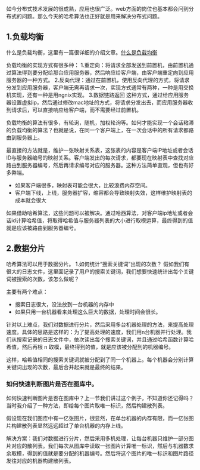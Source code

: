 如今分布式技术发展的很成熟，应用也很广泛。web方面的岗位也基本都会问到分布式的问题。那么今天的哈希算法也正好就是用来解决分布式问题。

## 1.负载均衡
什么是负载均衡，这里有一篇很详细的介绍文章。[什么是负载均衡](https://zhuanlan.zhihu.com/p/32841479)

负载均衡的实现方式有很多种：
1.重定向：将请求全部发送到前置机，由前置机通过算法得到要分配给那台应用服务器，然后响应给客户端，由客户端重定向到应用服务器的一种方式。
2.反向代理：通过在前置机，使用反向代理的方式，将请求分发到应用服务器，客户端无需再请求一次，实现方式通常有两种，一种是用交换机实现，还有一种是用ngnix实现。
3.数据链路返回
这种方式，通过给应用服务器设置虚拟ip，然后通过修改mac地址的方式，将请求分发出去，而应用服务器收到请求后，可以直接响应给客户端，而不需要经过前置机。

负载均衡的算法有很多，有轮询，随机，加权轮询等。如何才能实现一个会话粘滞的负载均衡的算法？也就是说，在同一个客户端上，在一次会话中的所有请求都路由到服务器上。

最直接的方法就是，维护一张映射关系表，这张表的内容是客户端IP地址或者会话ID与服务器编号的映射关系。客户端发出的每次请求，都要现在映射表中查找对应路由到服务器编号，然后再请求编号对应的服务器。这种方法简单直观，但也有好多弊端。

- 如果客户端很多，映射表可能会很大，比较浪费内存空间。
- 客户端下线，上线，服务器扩容，缩容都会导致映射失效，这样维护映射表的成本就会很大

如果借助哈希算法，这些问题可以被解决。通过哈西算法，对客户端ip地址或者会话id计算哈希值，将取得哈希值与服务器列表的大小进行取模运算，最终得到的值就是应该被路由到服务器编号。

## 2.数据分片
哈希算法可以用于数据分片。
1.如何统计“搜索关键词”出现的次数？
假如我们有很大的日志文件，这里面记录了用户的搜索关键词，我们想要快速统计出每个关键词被搜索的次数，该怎么做呢？

主要有两个难点：
- 搜索日志很大，没法放到一台机器的内存中
- 如果只用一台机器看来处理这么巨大的数据，处理时间会很长。

针对以上难点，我们对数据进行分片，然后采用多台机器处理的方法，来提高处理速度。具体的思路是这样的：为了提高处理的速度，我们用n台机器并行处理。我们从搜索记录的日志文件中，依次读出每个搜索关键词，并且通过哈希函数计算哈希值，然后再根 n 取模，最终得到的值，就是应该被分配到的机器编号。

这样，哈希值相同的搜索关键词就被分配到了同一个机器上。每个机器会分别计算关键词出现的次数，最后合并起来就是最终的结果。

### 如何快速判断图片是否在图库中。
如何快速判断图片是否在图库中？上一节我们讲过这个例子，不知道你还记得吗？当时我介绍了一种方法，即给每个图片取唯一标识，然后构建散列表。

假设现在我们图库中有一亿张图片，很显然，在单台机器的内存有限，而一亿张图片构建散列表显然远远超过了单台机器的内存上线。

解决方案：我们对数据进行分片，然后采用多机处理，让每台机器只维护一部分图片对应的散列表。我们每次从图库中读取一张图片计算唯一标识，然后与机器数求余取模，得到的值就是要分配的机器编号。然后将这个图片的唯一标识和图片路径发往对应的机器构建散列表。


